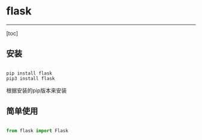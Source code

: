 # flask 

---
[toc]

## 安装

~~~shell

pip install flask
pip3 install flask
~~~

根据安装的pip版本来安装

## 简单使用

~~~python

from flask import Flask 
~~~

